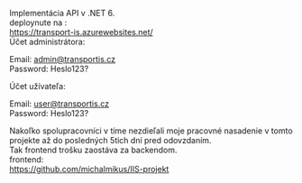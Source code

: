 Implementácia API v .NET 6.<br/>
deploynute na :<br/>
https://transport-is.azurewebsites.net/<br/>
Účet administrátora: <br/>

Email: admin@transportis.cz <br/>
Password: Heslo123? <br/>

Účet užívateľa:<br/>

Email: user@transportis.cz <br/>
Password: Heslo123? <br/>

Nakoľko spolupracovníci v tíme nezdieľali moje pracovné nasadenie v tomto projekte až do posledných 5tich dní pred odovzdaním.<br/>
Tak frontend trošku zaostáva za backendom.<br/>
frontend:<br/>
https://github.com/michalmikus/IIS-projekt<br/>
